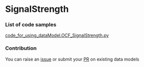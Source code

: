 # SignalStrength

### List of code samples 

<!-- 50-List of code -->

<!-- [code entry](link) -->
[code_for_using_dataModel.OCF_SignalStrength.py](https://github.com/smart-data-models/dataModel.OCF/blob/master/SignalStrength/code/code_for_using_dataModel.OCF_SignalStrength.py)


<!-- /50-List of code -->

### Contribution
You can raise an [issue](https://github.com/smart-data-models/dataModel.OCF/issues) or submit your [PR](https://github.com/smart-data-models/dataModel.OCF/pulls) on existing data models
